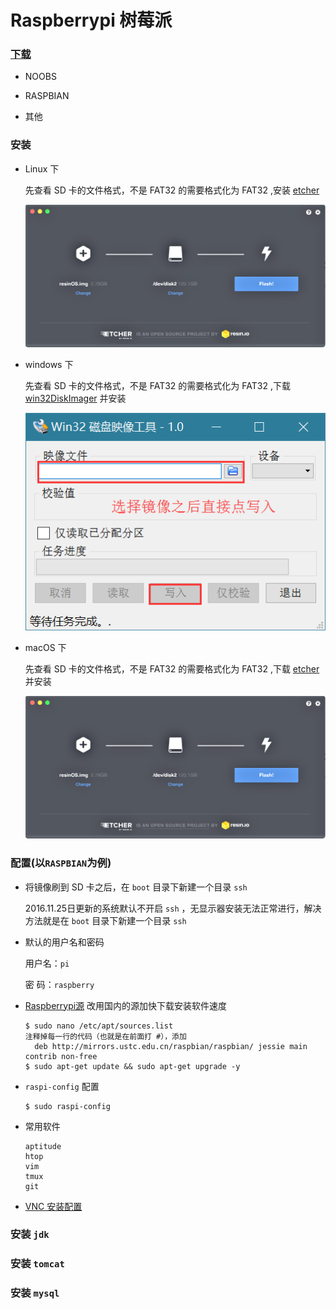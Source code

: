 # Raspberrypi 树莓派

### [下载](https://www.raspberrypi.org/downloads/)

+ NOOBS

+ RASPBIAN

+ 其他

### 安装

+ Linux 下

  先查看 SD 卡的文件格式，不是 FAT32 的需要格式化为 FAT32 ,安装 [etcher](https://github.com/resin-io/etcher#installers)

  ![etcher](../pictures/etcher_ubuntu.png)

+ windows 下

  先查看 SD 卡的文件格式，不是 FAT32 的需要格式化为 FAT32 ,下载 [win32DiskImager](https://sourceforge.net/projects/win32diskimager/) 并安装 

  ![win32diskimager](../pictures/win32DiskImager.png)

+ macOS 下

  先查看 SD 卡的文件格式，不是 FAT32 的需要格式化为 FAT32 ,下载 [etcher](https://etcher.io/) 并安装

  ![etcher](../pictures/etcher_macOS.png)

### 配置(以`RASPBIAN`为例)

+ 将镜像刷到 SD 卡之后，在 `boot` 目录下新建一个目录 `ssh` 

  2016.11.25日更新的系统默认不开启 `ssh` ，无显示器安装无法正常进行，解决方法就是在 `boot` 目录下新建一个目录 `ssh` 

+ 默认的用户名和密码

  用户名：```pi```

  密 码：```raspberry```

+ [Raspberrypi源](http://shumeipai.nxez.com/2013/08/31/raspbian-chinese-software-source.html) 改用国内的源加快下载安装软件速度

  ```
  $ sudo nano /etc/apt/sources.list
  注释掉每一行的代码（也就是在前面打 #），添加
    deb http://mirrors.ustc.edu.cn/raspbian/raspbian/ jessie main contrib non-free
  $ sudo apt-get update && sudo apt-get upgrade -y
  ```

+ `raspi-config` 配置

  ```
  $ sudo raspi-config
  ```
+ 常用软件

  ```
  aptitude
  htop
  vim
  tmux
  git
  ```
+ [VNC 安装配置](https://www.raspberrypi.org/forums/viewtopic.php?t=74176)


### 安装 `jdk` 

### 安装 `tomcat`

### 安装 `mysql`





